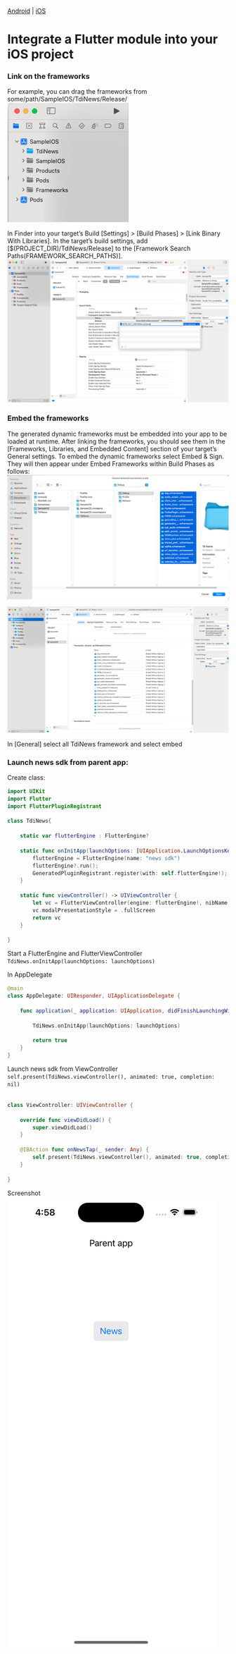 [Android](https://github.com/kaivumetacrew/Readme/blob/main/README_android.md) | [iOS](https://github.com/kaivumetacrew/Readme/blob/main/README_ios.md)
# Integrate a Flutter module into your iOS project

### Link on the frameworks
For example, you can drag the frameworks from some/path/SampleIOS/TdiNews/Release/
![newssdk_ios_01](https://raw.githubusercontent.com/kaivumetacrew/Readme/main/assets/newssdk_ios_01.png)

In Finder into your target’s Build  [Settings] > [Build Phases] > [Link Binary With Libraries]. 
In the target’s build settings, add [$(PROJECT_DIR)/TdiNews/Release]
to the [Framework Search Paths(FRAMEWORK_SEARCH_PATHS)].
![newssdk_ios_02](https://raw.githubusercontent.com/kaivumetacrew/Readme/main/assets/newssdk_ios_02.png)

### Embed the frameworks
The generated dynamic frameworks must be embedded into your app to be loaded at runtime.
After linking the frameworks, you should see them in the [Frameworks, Libraries, and Embedded Content] section of your target’s General settings. To embed the dynamic frameworks select Embed & Sign.
They will then appear under Embed Frameworks within Build Phases as follows:
![newssdk_ios_03](https://raw.githubusercontent.com/kaivumetacrew/Readme/main/assets/newssdk_ios_03.png)

![newssdk_ios_04](https://raw.githubusercontent.com/kaivumetacrew/Readme/main/assets/newssdk_ios_04.png)

In [General] select all TdiNews framework and select embed

### Launch news sdk from parent app:

Create class:
```swift
import UIKit
import Flutter
import FlutterPluginRegistrant

class TdiNews{
    
    static var flutterEngine : FlutterEngine?
    
    static func onInitApp(launchOptions: [UIApplication.LaunchOptionsKey: Any]?){
        flutterEngine = FlutterEngine(name: "news sdk")
        flutterEngine?.run();
        GeneratedPluginRegistrant.register(with: self.flutterEngine!);
    }
    
    static func viewController() -> UIViewController {
        let vc = FlutterViewController(engine: flutterEngine!, nibName: nil, bundle: nil)
        vc.modalPresentationStyle = .fullScreen
        return vc
    }
    
}

```

Start a FlutterEngine and FlutterViewController
`TdiNews.onInitApp(launchOptions: launchOptions)`

In AppDelegate
```swift
@main
class AppDelegate: UIResponder, UIApplicationDelegate {

    func application(_ application: UIApplication, didFinishLaunchingWithOptions launchOptions: [UIApplication.LaunchOptionsKey: Any]?) -> Bool {
  
        TdiNews.onInitApp(launchOptions: launchOptions)
        
        return true
    }
}
```

Launch news sdk from ViewController
`self.present(TdiNews.viewController(), animated: true, completion: nil)`
```swift

class ViewController: UIViewController {

    override func viewDidLoad() {
        super.viewDidLoad()
    }

    @IBAction func onNewsTap(_ sender: Any) {
        self.present(TdiNews.viewController(), animated: true, completion: nil)
    }
    
}

```


Screenshot
![newssdk_ios_04](https://raw.githubusercontent.com/kaivumetacrew/Readme/main/assets/newssdk_ios_05.png)